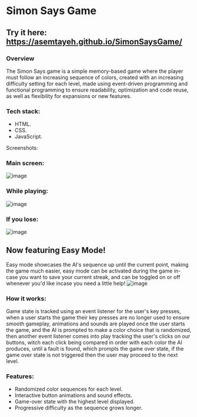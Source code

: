 # Simon Says Game

## Try it here: https://asemtayeh.github.io/SimonSaysGame/

### Overview

The Simon Says game is a simple memory-based game where the player must follow an increasing sequence of colors, created with an increasing difficulty setting for each level, made using event-driven programming and functional programming to ensure readability, optimization
and code reuse, as well as flexibility for expansions or new features.

### Tech stack:
- HTML.
- CSS.
- JavaScript.

Screenshots:
### Main screen:
![image](https://github.com/user-attachments/assets/d684c025-66c2-45b8-9aec-7acbdebc6cd8)

### While playing:
![image](https://github.com/user-attachments/assets/d336497b-70ed-41fc-9ed9-9b19623edde1)

### If you lose:
![image](https://github.com/user-attachments/assets/bf6bf1bc-9700-4a66-9e73-d6bfa9180648)

## Now featuring Easy Mode!
Easy mode showcases the AI's sequence up until the current point, making the game much easier, easy mode can be activated during the game in-case you want to save your current streak, and can be toggled on or off whenever you'd like incase you need a little help!
![image](https://github.com/user-attachments/assets/d5aefd15-ed51-465d-9b3a-a61994b24b4b)


### How it works:
Game state is tracked using an event listener for the user's key presses, when a user starts the game their key presses are no longer used to ensure smooth gameplay, animations and sounds are played once the user starts the game, and the AI is prompted to make a color choice
that is randomized, then another event listener comes into play tracking the user's clicks on our buttons, witch each click being compared in order with each color the AI produces, until a fault is found, which prompts the game over state, if the game over state is not triggered
then the user may proceed to the next level.

### Features:

- Randomized color sequences for each level.
- Interactive button animations and sound effects.
- Game-over state with the highest level displayed.
- Progressive difficulty as the sequence grows longer.


